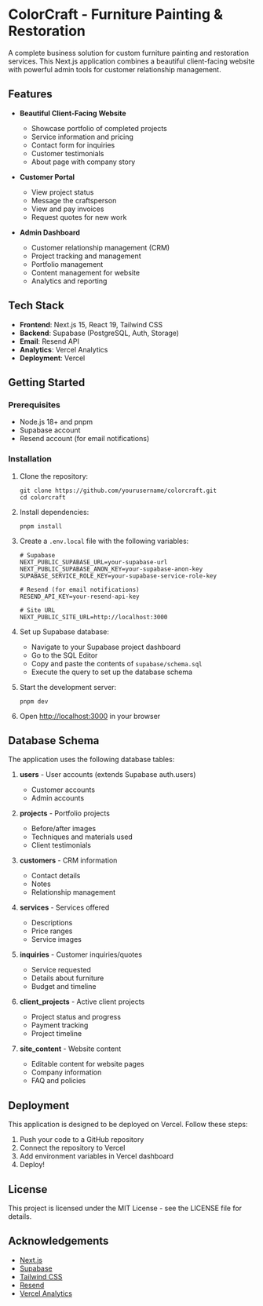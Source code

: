 # ColorCraft - Furniture Painting & Restoration

A complete business solution for custom furniture painting and restoration services. This Next.js application combines a beautiful client-facing website with powerful admin tools for customer relationship management.

## Features

- **Beautiful Client-Facing Website**
  - Showcase portfolio of completed projects
  - Service information and pricing
  - Contact form for inquiries
  - Customer testimonials
  - About page with company story

- **Customer Portal**
  - View project status
  - Message the craftsperson
  - View and pay invoices
  - Request quotes for new work

- **Admin Dashboard**
  - Customer relationship management (CRM)
  - Project tracking and management
  - Portfolio management
  - Content management for website
  - Analytics and reporting

## Tech Stack

- **Frontend**: Next.js 15, React 19, Tailwind CSS
- **Backend**: Supabase (PostgreSQL, Auth, Storage)
- **Email**: Resend API
- **Analytics**: Vercel Analytics
- **Deployment**: Vercel

## Getting Started

### Prerequisites

- Node.js 18+ and pnpm
- Supabase account
- Resend account (for email notifications)

### Installation

1. Clone the repository:
   ```
   git clone https://github.com/yourusername/colorcraft.git
   cd colorcraft
   ```

2. Install dependencies:
   ```
   pnpm install
   ```

3. Create a `.env.local` file with the following variables:
   ```
   # Supabase
   NEXT_PUBLIC_SUPABASE_URL=your-supabase-url
   NEXT_PUBLIC_SUPABASE_ANON_KEY=your-supabase-anon-key
   SUPABASE_SERVICE_ROLE_KEY=your-supabase-service-role-key

   # Resend (for email notifications)
   RESEND_API_KEY=your-resend-api-key

   # Site URL
   NEXT_PUBLIC_SITE_URL=http://localhost:3000
   ```

4. Set up Supabase database:
   - Navigate to your Supabase project dashboard
   - Go to the SQL Editor
   - Copy and paste the contents of `supabase/schema.sql`
   - Execute the query to set up the database schema

5. Start the development server:
   ```
   pnpm dev
   ```

6. Open [http://localhost:3000](http://localhost:3000) in your browser

## Database Schema

The application uses the following database tables:

1. **users** - User accounts (extends Supabase auth.users)
   - Customer accounts
   - Admin accounts

2. **projects** - Portfolio projects 
   - Before/after images
   - Techniques and materials used
   - Client testimonials

3. **customers** - CRM information
   - Contact details
   - Notes
   - Relationship management

4. **services** - Services offered
   - Descriptions
   - Price ranges
   - Service images

5. **inquiries** - Customer inquiries/quotes
   - Service requested
   - Details about furniture
   - Budget and timeline

6. **client_projects** - Active client projects
   - Project status and progress
   - Payment tracking
   - Project timeline

7. **site_content** - Website content
   - Editable content for website pages
   - Company information
   - FAQ and policies

## Deployment

This application is designed to be deployed on Vercel. Follow these steps:

1. Push your code to a GitHub repository
2. Connect the repository to Vercel
3. Add environment variables in Vercel dashboard
4. Deploy!

## License

This project is licensed under the MIT License - see the LICENSE file for details.

## Acknowledgements

- [Next.js](https://nextjs.org/)
- [Supabase](https://supabase.io/)
- [Tailwind CSS](https://tailwindcss.com/)
- [Resend](https://resend.io/)
- [Vercel Analytics](https://vercel.com/analytics)
